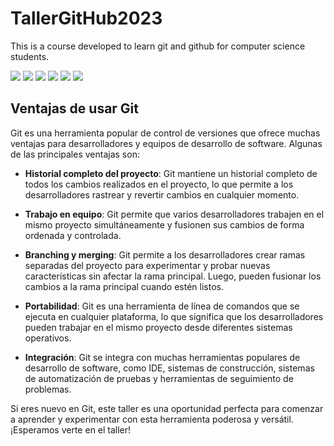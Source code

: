 # TallerGitHub2023
This is a course developed to learn git and github for computer science students.

![](https://img.shields.io/github/stars/pandao/editor.md.svg) ![](https://img.shields.io/github/forks/pandao/editor.md.svg) ![](https://img.shields.io/github/tag/pandao/editor.md.svg) ![](https://img.shields.io/github/release/pandao/editor.md.svg) ![](https://img.shields.io/github/issues/pandao/editor.md.svg) ![](https://img.shields.io/bower/v/editor.md.svg)

## Ventajas de usar Git

Git es una herramienta popular de control de versiones que ofrece muchas ventajas para desarrolladores y equipos de desarrollo de software. Algunas de las principales ventajas son:

- **Historial completo del proyecto**: Git mantiene un historial completo de todos los cambios realizados en el proyecto, lo que permite a los desarrolladores rastrear y revertir cambios en cualquier momento.

- **Trabajo en equipo**: Git permite que varios desarrolladores trabajen en el mismo proyecto simultáneamente y fusionen sus cambios de forma ordenada y controlada.

- **Branching y merging**: Git permite a los desarrolladores crear ramas separadas del proyecto para experimentar y probar nuevas características sin afectar la rama principal. Luego, pueden fusionar los cambios a la rama principal cuando estén listos.

- **Portabilidad**: Git es una herramienta de línea de comandos que se ejecuta en cualquier plataforma, lo que significa que los desarrolladores pueden trabajar en el mismo proyecto desde diferentes sistemas operativos.

- **Integración**: Git se integra con muchas herramientas populares de desarrollo de software, como IDE, sistemas de construcción, sistemas de automatización de pruebas y herramientas de seguimiento de problemas.

Si eres nuevo en Git, este taller es una oportunidad perfecta para comenzar a aprender y experimentar con esta herramienta poderosa y versátil. ¡Esperamos verte en el taller!
